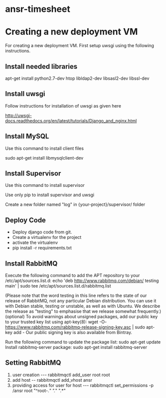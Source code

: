 ansr-timesheet
==============


Creating a new deployment VM
=============================
For creating a new deployment VM.  First setup uwsgi using the following instructions.

Install needed libraries
--------------------------------------

apt-get install python2.7-dev htop libldap2-dev libsasl2-dev libssl-dev

Install uwsgi
--------------

Follow instructions for installation of uwsgi as given here

http://uwsgi-docs.readthedocs.org/en/latest/tutorials/Django_and_nginx.html

Install MySQL
--------------

Use this command to install client files

sudo apt-get install libmysqlclient-dev

Install Supervisor
------------------

Use this command to install supervisor

Use only pip to install supervisor and uwsgi

Create a new folder named "log" in {your-project}/supervisor/ folder

Deploy Code 
-------------

* Deploy django code from git.
* Create a virtualenv for the project
* activate the virtualenv
* pip install -r requirements.txt


Install RabbitMQ
-------------------
Execute the following command to add the APT repository to your /etc/apt/sources.list.d:
echo 'deb http://www.rabbitmq.com/debian/ testing main' |
        sudo tee /etc/apt/sources.list.d/rabbitmq.list

(Please note that the word testing in this line refers to the state of our release of RabbitMQ, not any particular Debian distribution. You can use it with Debian stable, testing or unstable, as well as with Ubuntu. We describe the release as "testing" to emphasise that we release somewhat frequently.)
(optional) To avoid warnings about unsigned packages, add our public key to your trusted key list using apt-key(8):
wget -O- https://www.rabbitmq.com/rabbitmq-release-signing-key.asc |
        sudo apt-key add -
Our public signing key is also available from Bintray.

Run the following command to update the package list:
sudo apt-get update
Install rabbitmq-server package:
sudo apt-get install rabbitmq-server

Setting RabbitMQ
------------------
1) user creation --- rabbitmqctl add_user root root
2) add host -- rabbitmqctl add_vhost ansr
3) providing access for user for host --- rabbitmqctl set_permissions -p /ansr root "^root-.*" ".*" ".*"

